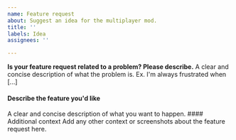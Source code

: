```yaml
---
name: Feature request
about: Suggest an idea for the multiplayer mod.
title: ''
labels: Idea
assignees: ''

---
```


**Is your feature request related to a problem? Please describe.**
A clear and concise description of what the problem is. Ex. I'm always frustrated when [...]

#### Describe the feature you'd like

<!-- Make sure to check if its not already on a project board: https://github.com/cal3432/software-inc-multiplayer/projects --!>
A clear and concise description of what you want to happen.

#### Additional context

Add any other context or screenshots about the feature request here.
